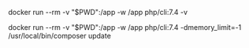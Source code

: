 docker run --rm -v "$PWD":/app -w /app php/cli:7.4 -v

docker run --rm -v "$PWD":/app -w /app php/cli:7.4 -dmemory_limit=-1 /usr/local/bin/composer update
